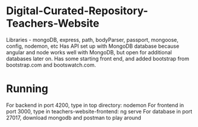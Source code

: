 # Digital-Curated-Repository-Teachers-Website
 Libraries - mongoDB, express, path, bodyParser, passport, mongoose, config, nodemon, etc
Has API set up with MongoDB database because angular and node works well with MongoDB, but open for additional databases later on.
Has some starting front end, and added bootstrap from bootstrap.com and bootswatch.com.

# Running
For backend in port 4200, type in top directory: nodemon
For frontend in port 3000, type in teachers-website-frontend: ng serve
For database in port 27017, download mongodb and postman to play around